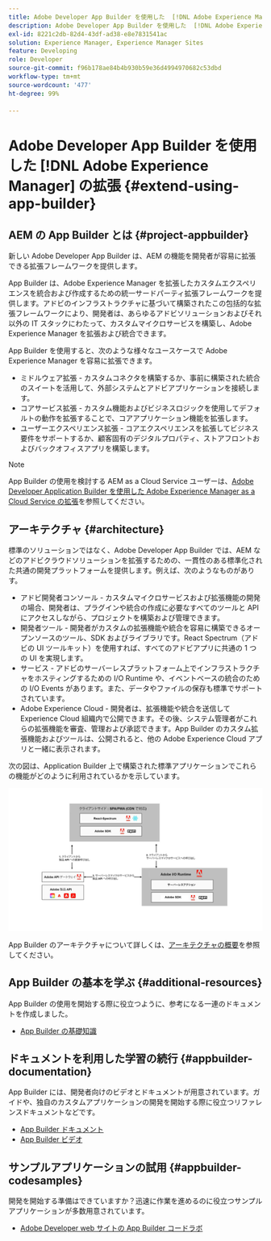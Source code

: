```yaml
---
title: Adobe Developer App Builder を使用した  [!DNL Adobe Experience Manager]  6.5 の拡張。
description: Adobe Developer App Builder を使用した  [!DNL Adobe Experience Manager]  6.5 の拡張。
exl-id: 8221c2db-82d4-43df-ad38-e8e7831541ac
solution: Experience Manager, Experience Manager Sites
feature: Developing
role: Developer
source-git-commit: f96b178ae84b4b930b59e36d4994970682c53dbd
workflow-type: tm+mt
source-wordcount: '477'
ht-degree: 99%

---
```


# Adobe Developer App Builder を使用した [!DNL Adobe Experience Manager] の拡張 {#extend-using-app-builder}

## AEM の App Builder とは {#project-appbuilder}

新しい Adobe Developer App Builder は、AEM の機能を開発者が容易に拡張できる拡張フレームワークを提供します。

App Builder は、Adobe Experience Manager を拡張したカスタムエクスペリエンスを統合および作成するための統一サードパーティ拡張フレームワークを提供します。アドビのインフラストラクチャに基づいて構築されたこの包括的な拡張フレームワークにより、開発者は、あらゆるアドビソリューションおよびそれ以外の IT スタックにわたって、カスタムマイクロサービスを構築し、Adobe Experience Manager を拡張および統合できます。

App Builder を使用すると、次のような様々なユースケースで Adobe Experience Manager を容易に拡張できます。

* ミドルウェア拡張 - カスタムコネクタを構築するか、事前に構築された統合のスイートを活用して、外部システムとアドビアプリケーションを接続します。
* コアサービス拡張 - カスタム機能およびビジネスロジックを使用してデフォルトの動作を拡張することで、コアアプリケーション機能を拡張します。
* ユーザーエクスペリエンス拡張 - コアエクスペリエンスを拡張してビジネス要件をサポートするか、顧客固有のデジタルプロパティ、ストアフロントおよびバックオフィスアプリを構築します。

>[!NOTE]
>
>App Builder の使用を検討する AEM as a Cloud Service ユーザーは、[Adobe Developer Application Builder を使用した Adobe Experience Manager as a Cloud Service の拡張](https://experienceleague.adobe.com/docs/experience-manager-65/developing/extending-aem/app-builder.html?lang=ja)を参照してください。

## アーキテクチャ {#architecture}

標準のソリューションではなく、Adobe Developer App Builder では、AEM などのアドビクラウドソリューションを拡張するための、一貫性のある標準化された共通の開発プラットフォームを提供します。例えば、次のようなものがありす。

* アドビ開発者コンソール - カスタムマイクロサービスおよび拡張機能の開発の場合、開発者は、プラグインや統合の作成に必要なすべてのツールと API にアクセスしながら、プロジェクトを構築および管理できます。
* 開発者ツール - 開発者がカスタムの拡張機能や統合を容易に構築できるオープンソースのツール、SDK およびライブラリです。React Spectrum（アドビの UI ツールキット）を使用すれば、すべてのアドビアプリに共通の 1 つの UI を実現します。
* サービス - アドビのサーバーレスプラットフォーム上でインフラストラクチャをホスティングするための I/O Runtime や、イベントベースの統合のための I/O Events があります。また、データやファイルの保存も標準でサポートされています。
* Adobe Experience Cloud - 開発者は、拡張機能や統合を送信して Experience Cloud 組織内で公開できます。その後、システム管理者がこれらの拡張機能を審査、管理および承認できます。App Builder のカスタム拡張機能およびツールは、公開されると、他の Adobe Experience Cloud アプリと一緒に表示されます。

次の図は、Application Builder 上で構築された標準アプリケーションでこれらの機能がどのように利用されているかを示しています。

![アーキテクチャ](assets/appbuilder-architecture.jpg)

App Builder のアーキテクチャについて詳しくは、[アーキテクチャの概要](https://developer.adobe.com/app-builder/docs/guides/app_builder_guides/architecture_overview/architecture-overview)を参照してください。

## App Builder の基本を学ぶ {#additional-resources}

App Builder の使用を開始する際に役立つように、参考になる一連のドキュメントを作成しました。

* [App Builder の基礎知識](https://developer.adobe.com/app-builder/docs/get_started/)

## ドキュメントを利用した学習の続行 {#appbuilder-documentation}

App Builder には、開発者向けのビデオとドキュメントが用意されています。ガイドや、独自のカスタムアプリケーションの開発を開始する際に役立つリファレンスドキュメントなどです。

* [App Builder ドキュメント](https://developer.adobe.com/app-builder/docs/overview/?lang=ja)
* [App Builder ビデオ](https://www.youtube.com/playlist?list=PLcVEYUqU7VRfDij-Jbjyw8S8EzW073F_o)

## サンプルアプリケーションの試用 {#appbuilder-codesamples}

開発を開始する準備はできていますか？迅速に作業を進めるのに役立つサンプルアプリケーションが多数用意されています。

* [Adobe Developer web サイトの App Builder コードラボ](https://developer.adobe.com/app-builder/docs/resources/?lang=ja)

